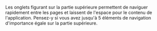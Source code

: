 ﻿Les onglets figurant sur la partie supérieure permettent de naviguer rapidement entre les pages et laissent de l'espace pour le contenu de l'application.
Pensez-y si vous avez jusqu'à 5 éléments de navigation d'importance égale sur la partie supérieure.